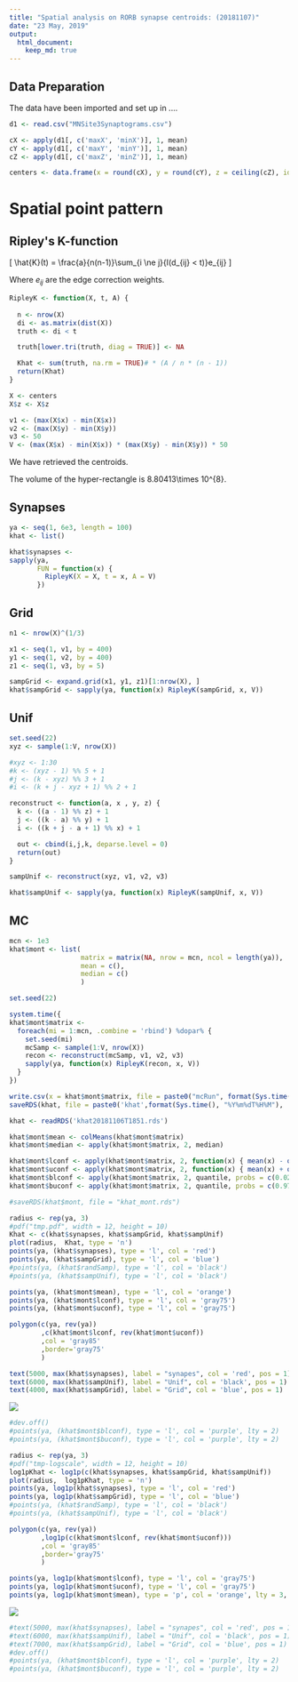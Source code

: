 ```yaml
---
title: "Spatial analysis on RORB synapse centroids: (20181107)"
date: "23 May, 2019"
output: 
  html_document:
    keep_md: true
---
```


<!--
### ### INITIAL COMMENTS HERE ###
###
### Jesse Leigh Patsolic 
### 2018 <JPatsolic@jhu.edu>
### S.D.G 
#

-->

<style type="text/css">
.table {
    width: 30%;
}
tr:hover {background-color:#f5f5f5;}
</style>







## Data Preparation 

The data have been imported and set up in .... 


```r
d1 <- read.csv("MNSite3Synaptograms.csv")

cX <- apply(d1[, c('maxX', 'minX')], 1, mean)
cY <- apply(d1[, c('maxY', 'minY')], 1, mean)
cZ <- apply(d1[, c('maxZ', 'minZ')], 1, mean)

centers <- data.frame(x = round(cX), y = round(cY), z = ceiling(cZ), id = d1$id, gaba = d1$GABA)
```


# Spatial point pattern

##  Ripley's K-function 

\[
\hat{K}(t) = \frac{a}{n(n-1)}\sum_{i \ne j}{I(d_{ij} < t)}e_{ij}
\]

Where $e_{ij}$ are the edge correction weights.


```r
RipleyK <- function(X, t, A) {
 
  n <- nrow(X)
  di <- as.matrix(dist(X)) 
  truth <- di < t

  truth[lower.tri(truth, diag = TRUE)] <- NA

  Khat <- sum(truth, na.rm = TRUE)# * (A / n * (n - 1))
  return(Khat)
}
```



```r
X <- centers
X$z <- X$z

v1 <- (max(X$x) - min(X$x)) 
v2 <- (max(X$y) - min(X$y)) 
v3 <- 50
V <- (max(X$x) - min(X$x)) * (max(X$y) - min(X$y)) * 50
```

We have retrieved the centroids.

The volume of the hyper-rectangle is 8.80413\times 10^{8}.


## Synapses


```r
ya <- seq(1, 6e3, length = 100)
khat <- list()

khat$synapses <- 
sapply(ya, 
       FUN = function(x) {
         RipleyK(X = X, t = x, A = V)
       })
```


## Grid



```r
n1 <- nrow(X)^(1/3)

x1 <- seq(1, v1, by = 400)
y1 <- seq(1, v2, by = 400)
z1 <- seq(1, v3, by = 5)

sampGrid <- expand.grid(x1, y1, z1)[1:nrow(X), ]
khat$sampGrid <- sapply(ya, function(x) RipleyK(sampGrid, x, V))
```


## Unif


```r
set.seed(22)
xyz <- sample(1:V, nrow(X))

#xyz <- 1:30
#k <- (xyz - 1) %% 5 + 1
#j <- (k - xyz) %% 3 + 1
#i <- (k + j - xyz + 1) %% 2 + 1

reconstruct <- function(a, x , y, z) {
  k <- ((a - 1) %% z) + 1
  j <- ((k - a) %% y) + 1
  i <- ((k + j - a + 1) %% x) + 1

  out <- cbind(i,j,k, deparse.level = 0)
  return(out)
}

sampUnif <- reconstruct(xyz, v1, v2, v3)

khat$sampUnif <- sapply(ya, function(x) RipleyK(sampUnif, x, V))
```


## MC


```r
mcn <- 1e3
khat$mont <- list(
                  matrix = matrix(NA, nrow = mcn, ncol = length(ya)),
                  mean = c(),
                  median = c()
                  )

set.seed(22)

system.time({
khat$mont$matrix <- 
  foreach(mi = 1:mcn, .combine = 'rbind') %dopar% {
    set.seed(mi)
    mcSamp <- sample(1:V, nrow(X))
    recon <- reconstruct(mcSamp, v1, v2, v3)
    sapply(ya, function(x) RipleyK(recon, x, V))
  }
})

write.csv(x = khat$mont$matrix, file = paste0("mcRun", format(Sys.time(), "%Y%m%dT%H%M"), ".csv"))
saveRDS(khat, file = paste0('khat',format(Sys.time(), "%Y%m%dT%H%M"), '.rds'))
```


```r
khat <- readRDS('khat20181106T1851.rds')

khat$mont$mean <- colMeans(khat$mont$matrix)
khat$mont$median <- apply(khat$mont$matrix, 2, median)

khat$mont$lconf <- apply(khat$mont$matrix, 2, function(x) { mean(x) - qnorm(0.025) * sd(x)/sqrt(length(x))})
khat$mont$uconf <- apply(khat$mont$matrix, 2, function(x) { mean(x) + qnorm(0.975) * sd(x)/sqrt(length(x))})
khat$mont$blconf <- apply(khat$mont$matrix, 2, quantile, probs = c(0.025))
khat$mont$buconf <- apply(khat$mont$matrix, 2, quantile, probs = c(0.975))

#saveRDS(khat$mont, file = "khat_mont.rds")
```



```r
radius <- rep(ya, 3)
#pdf("tmp.pdf", width = 12, height = 10)
Khat <- c(khat$synapses, khat$sampGrid, khat$sampUnif)
plot(radius,  Khat, type = 'n')
points(ya, (khat$synapses), type = 'l', col = 'red')
points(ya, (khat$sampGrid), type = 'l', col = 'blue')
#points(ya, (khat$randSamp), type = 'l', col = 'black')
#points(ya, (khat$sampUnif), type = 'l', col = 'black')

points(ya, (khat$mont$mean), type = 'l', col = 'orange')
points(ya, (khat$mont$lconf), type = 'l', col = 'gray75')
points(ya, (khat$mont$uconf), type = 'l', col = 'gray75')

polygon(c(ya, rev(ya))
        ,c(khat$mont$lconf, rev(khat$mont$uconf))
        ,col = 'gray85'
        ,border='gray75'
        )

text(5000, max(khat$synapses), label = "synapes", col = 'red', pos = 1)
text(6000, max(khat$sampUnif), label = "Unif", col = 'black', pos = 1)
text(4000, max(khat$sampGrid), label = "Grid", col = 'blue', pos = 1)
```

![](Spatial_files/figure-html/unnamed-chunk-5-1.png)<!-- -->

```r
#dev.off()
#points(ya, (khat$mont$blconf), type = 'l', col = 'purple', lty = 2)
#points(ya, (khat$mont$buconf), type = 'l', col = 'purple', lty = 2)
```


```r
radius <- rep(ya, 3)
#pdf("tmp-logscale", width = 12, height = 10)
log1pKhat <- log1p(c(khat$synapses, khat$sampGrid, khat$sampUnif))
plot(radius,  log1pKhat, type = 'n')
points(ya, log1p(khat$synapses), type = 'l', col = 'red')
points(ya, log1p(khat$sampGrid), type = 'l', col = 'blue')
#points(ya, (khat$randSamp), type = 'l', col = 'black')
#points(ya, (khat$sampUnif), type = 'l', col = 'black')

polygon(c(ya, rev(ya))
        ,log1p(c(khat$mont$lconf, rev(khat$mont$uconf)))
        ,col = 'gray85'
        ,border='gray75'
        )

points(ya, log1p(khat$mont$lconf), type = 'l', col = 'gray75')
points(ya, log1p(khat$mont$uconf), type = 'l', col = 'gray75')
points(ya, log1p(khat$mont$mean), type = 'p', col = 'orange', lty = 3, pch = 19, cex = 0.25)
```

![](Spatial_files/figure-html/log-scale-1.png)<!-- -->

```r
#text(5000, max(khat$synapses), label = "synapes", col = 'red', pos = 1)
#text(6000, max(khat$sampUnif), label = "Unif", col = 'black', pos = 1)
#text(7000, max(khat$sampGrid), label = "Grid", col = 'blue', pos = 1)
#dev.off()
#points(ya, (khat$mont$blconf), type = 'l', col = 'purple', lty = 2)
#points(ya, (khat$mont$buconf), type = 'l', col = 'purple', lty = 2)
```
<!--
#   Time:
##  Working status:
### Comments:
####Soli Deo Gloria
--> 

